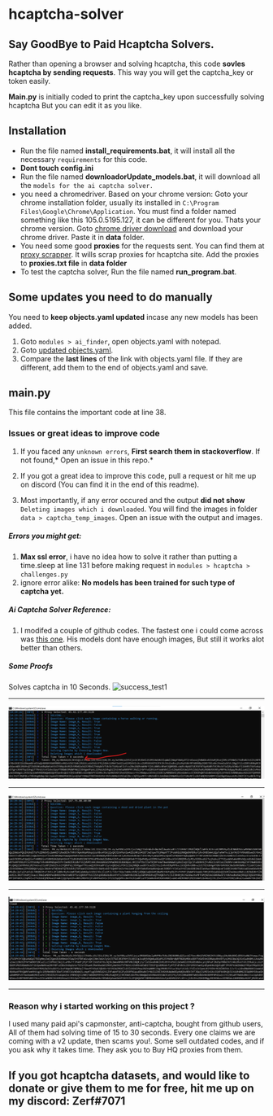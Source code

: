 # hcaptcha-solver
## Say GoodBye to Paid Hcaptcha Solvers.
Rather than opening a browser and solving hcaptcha, this code **sovles hcaptcha by sending requests**. This way you will get the captcha_key or token easily.

**Main.py** is initially coded to print the captcha_key upon successfully solving hcaptcha But you can edit it as you like.

## Installation
- Run the file named **install_requirements.bat**, it will install all the necessary `requirements` for this code.
- **Dont touch config.ini**
- Run the file named **downloadorUpdate_models.bat**, it will download all the `models for the ai captcha solver.`
- you need a chromedriver. Based on your chrome version:
       Goto your chrome installation folder, usually its installed in `C:\Program Files\Google\Chrome\Application`. You must find a folder named something like this 105.0.5195.127, it can be different for you. Thats your chrome version. 
	   Goto [chrome driver download](https://chromedriver.chromium.org/downloads "chrome driver download") and download your chrome driver. Paste it in **data** folder.
-   You need some good **proxies** for the requests sent. You can find them at [proxy scrapper](https://github.com/DsCookieMaster/hcaptcah-proxy-scraper-checker "proxy scrapper"). It wills scrap proxies for hcaptcha site. Add the proxies to **proxies.txt file** in **data folder**
- To test the captcha solver, Run the file named **run_program.bat**.

## Some updates you need to do manually
You need to **keep objects.yaml updated** incase any new models has been added.
1. Goto `modules > ai_finder`, open objects.yaml with notepad. 
2. Goto [updated objects.yaml](https://raw.githubusercontent.com/QIN2DIM/hcaptcha-challenger/main/src/objects.yaml "updated objects.yaml").
3. Compare the **last lines** of the link with objects.yaml file. If they are different, add them to the end of objects.yaml and save.

## main.py
This file contains the important code at line 38.

### Issues or great ideas to improve code
1. If you faced any `unknown errors`, **First search them in stackoverflow**. If not found,* Open an issue in this repo.*

2. If you got a great idea to improve this code, pull a request or hit me up on discord (You can find it in the end of this readme).

3. Most importantly, if any error occured and the output **did not show** `Deleting images which i downloaded`. You will find the images in folder `data > captcha_temp_images`. Open an issue with the output and images.

##### Errors you might get:
1. **Max ssl error**, i have no idea how to solve it rather than putting a time.sleep at line 131 before making request in `modules > hcaptcha > challenges.py`
2. ignore error alike: **No models has been trained for such type of captcha yet.**


##### Ai Captcha Solver Reference:
1.  I modifed a couple of github codes. The fastest one i could come across was [this one](https://github.com/QIN2DIM/hcaptcha-challenger  "this one"). 
 His models dont have enough images, But still it works alot better than others. 

##### Some Proofs
Solves captcha in 10 Seconds.
![success_test1](https://user-images.githubusercontent.com/105941365/190708068-4bb95bdd-b6a2-41a6-9e9b-244cdc69c181.png)

------------

![success_test2](1.png)

------------

![success_test3](2.png)

------------

![success_test4](3.png)

------------




### Reason why i started working on this project ?
I used many paid api's capmonster, anti-captcha, bought from github users, All of them had solving time of 15 to 30 seconds. Every one claims we are coming with a v2 update, then scams you!. Some sell outdated codes, and if you ask why it takes time. They ask you to Buy HQ proxies from them.


## If you got hcaptcha datasets, and would like to donate or give them to me for free, hit me up on my discord: Zerf#7071 

